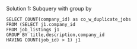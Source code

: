 Solution 1: Subquery with group by 

```
SELECT COUNT(company_id) as co_w_duplicate_jobs
FROM (SELECT j1.company_id
FROM job_listings j1
GROUP BY title,description,company_id
HAVING COUNT(job_id) > 1) j1
```

